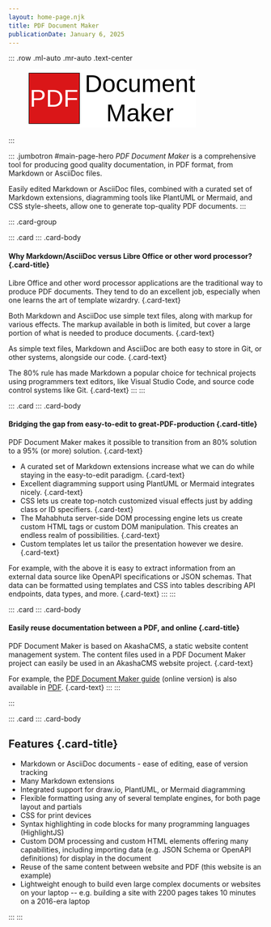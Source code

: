 ```yaml
---
layout: home-page.njk
title: PDF Document Maker
publicationDate: January 6, 2025
---
```


::: .row .ml-auto .mr-auto .text-center
<figure class="ml-auto mr-auto">
<img src="https://raw.githubusercontent.com/akashacms/pdf-document-construction-set/refs/heads/main/guide/assets/logo-pdf-document-maker.png" class="ml-auto mr-auto" alt="PDF Document Maker"/>
</figure>
:::

::: .jumbotron #main-page-hero
_PDF Document Maker_ is a comprehensive tool for producing good quality documentation, in PDF format, from Markdown or AsciiDoc files.

Easily edited Markdown or AsciiDoc files, combined with a curated set of Markdown extensions, diagramming tools like PlantUML or Mermaid, and CSS style-sheets, allow one to generate top-quality PDF documents.
:::


::: .card-group

::: .card
::: .card-body
#### Why Markdown/AsciiDoc versus Libre Office or other word processor? {.card-title}

Libre Office and other word processor applications are the traditional way to produce PDF documents.  They tend to do an excellent job, especially when one learns the art of template wizardry. {.card-text}

Both Markdown and AsciiDoc use simple text files, along with markup for various effects.  The markup available in both is limited, but cover a large portion of what is needed to produce documents. {.card-text}

As simple text files, Markdown and AsciiDoc are both easy to store in Git, or other systems, alongside our code. {.card-text}

The 80% rule has made Markdown a popular choice for technical projects using programmers text editors, like Visual Studio Code, and source code control systems like Git. {.card-text}
:::
:::


::: .card
::: .card-body
#### Bridging the gap from easy-to-edit to great-PDF-production {.card-title}

PDF Document Maker makes it possible to transition from an 80% solution to a 95% (or more) solution. {.card-text}

* A curated set of Markdown extensions increase what we can do while staying in the easy-to-edit paradigm. {.card-text}
* Excellent diagramming support using PlantUML or Mermaid integrates nicely. {.card-text}
* CSS lets us create top-notch customized visual effects just by adding class or ID specifiers. {.card-text}
* The Mahabhuta server-side DOM processing engine lets us create custom HTML tags or custom DOM manipulation. This creates an endless realm of possibilities. {.card-text}
* Custom templates let us tailor the presentation however we desire. {.card-text}

For example, with the above it is easy to extract information from an external data source like OpenAPI specifications or JSON schemas.  That data can be formatted using templates and CSS into tables describing API endpoints, data types, and more. {.card-text}
:::
:::

::: .card
::: .card-body
#### Easily reuse documentation between a PDF, and online {.card-title}

PDF Document Maker is based on AkashaCMS, a static website content management system.  The content files used in a PDF Document Maker project can easily be used in an AkashaCMS website project. {.card-text}

For example, the [PDF Document Maker guide](./guide/guide.html) (online version) is also available in [PDF](./guide/guide.pdf). {.card-text}
:::
:::

:::


::: .card
::: .card-body

## Features {.card-title}

<ul class="list-group list-group-flush">
<li class="list-group-item">Markdown or AsciiDoc documents - ease of editing, ease of version tracking</li>
<li class="list-group-item">Many Markdown extensions</li>
<li class="list-group-item">Integrated support for draw<i>.</i>io, PlantUML, or Mermaid diagramming</li>
<li class="list-group-item">Flexible formatting using any of several template engines, for both page layout and partials</li>
<li class="list-group-item">CSS for print devices</li>
<li class="list-group-item">Syntax highlighting in code blocks for many programming languages (HighlightJS)</li>
<li class="list-group-item">Custom DOM processing and custom HTML elements offering many capabilities, including importing data (e.g. JSON Schema or OpenAPI definitions) for display in the document</li>
<li class="list-group-item">Reuse of the same content between website and PDF (this website is an example)</li>
<li class="list-group-item">Lightweight enough to build even large complex documents or websites on your laptop -- e.g. building a site with 2200 pages takes 10 minutes on a 2016-era laptop</li>
</ul>

:::
:::